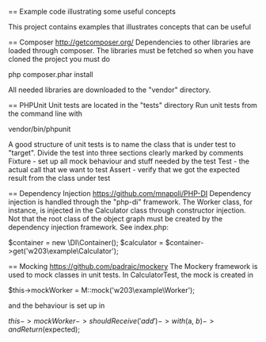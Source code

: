 == Example code illustrating some useful concepts

This project contains examples that illustrates concepts that can be useful


== Composer
http://getcomposer.org/
Dependencies to other libraries are loaded through composer. The libraries must be fetched so when you have cloned the
project you must do

php composer.phar install

All needed libraries are downloaded to the "vendor" directory.


== PHPUnit
Unit tests are located in the "tests" directory
Run unit tests from the command line with

vendor/bin/phpunit

A good structure of unit tests is to name the class that is under test to "target".
Divide the test into three sections clearly marked by comments
Fixture - set up all mock behaviour and stuff needed by the test
Test - the actual call that we want to test
Assert - verify that we got the expected result from the class under test


== Dependency Injection
https://github.com/mnapoli/PHP-DI
Dependency injection is handled through the "php-di" framework. The Worker class, for instance, is injected in the
Calculator class through constructor injection. Not that the root class of the object graph must be created by the
dependency injection framework. See index.php:

$container = new \DI\Container();
$calculator = $container->get('w203\example\Calculator');


== Mocking
https://github.com/padraic/mockery
The Mockery framework is used to mock classes in unit tests.
In CalculatorTest, the mock is created in

$this->mockWorker = M::mock('w203\example\Worker');

and the behaviour is set up in

$this->mockWorker->shouldReceive('add')->with($a, $b)->andReturn($expected);

